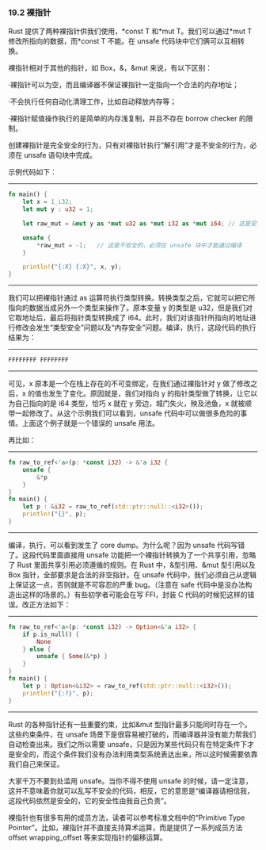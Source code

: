 ### 19.2 裸指针

Rust 提供了两种裸指针供我们使用，\*const T 和\*mut T。我们可以通过\*mut T 修改所指向的数据，而\*const T 不能。在 unsafe 代码块中它们俩可以互相转换。

裸指针相对于其他的指针，如 Box，&，&mut 来说，有以下区别：

·裸指针可以为空，而且编译器不保证裸指针一定指向一个合法的内存地址；

·不会执行任何自动化清理工作，比如自动释放内存等；

·裸指针赋值操作执行的是简单的内存浅复制，并且不存在 borrow checker 的限制。

创建裸指针是完全安全的行为，只有对裸指针执行“解引用”才是不安全的行为，必须在 unsafe 语句块中完成。

示例代码如下：

---

```rust
fn main() {
    let x = 1_i32;
    let mut y : u32 = 1;

    let raw_mut = &mut y as *mut u32 as *mut i32 as *mut i64; // 这是安全的

    unsafe {
        *raw_mut = -1;   // 这是不安全的，必须在 unsafe 块中才能通过编译
    }

    println!("{:X} {:X}", x, y);
}
```

---

我们可以把裸指针通过 as 运算符执行类型转换。转换类型之后，它就可以把它所指向的数据当成另外一个类型来操作了。原本变量 y 的类型是 u32，但是我们对它取地址后，最后将指针类型转换成了 i64。此时，我们对该指针所指向的地址进行修改会发生“类型安全”问题以及“内存安全”问题。编译，执行，这段代码的执行结果为：

---

```rust
FFFFFFFF FFFFFFFF
```

---

可见，x 原本是一个在栈上存在的不可变绑定，在我们通过裸指针对 y 做了修改之后，x 的值也发生了变化。原因就是，我们对指向 y 的指针类型做了转换，让它以为自己指向的是 i64 类型，恰巧 x 就在 y 旁边，城门失火，殃及池鱼，x 就被顺带一起修改了。从这个示例我们可以看到，unsafe 代码中可以做很多危险的事情。上面这个例子就是一个错误的 unsafe 用法。

再比如：

---

```rust
fn raw_to_ref<'a>(p: *const i32) -> &'a i32 {
    unsafe {
        &*p
    }
}
fn main() {
    let p : &i32 = raw_to_ref(std::ptr::null::<i32>());
    println!("{}", p);
}
```

---

编译，执行，可以看到发生了 core dump。为什么呢？因为 unsafe 代码写错了。这段代码里面直接用 unsafe 功能把一个裸指针转换为了一个共享引用，忽略了 Rust 里面共享引用必须遵循的规则。在 Rust 中，&型引用、&mut 型引用以及 Box 指针，全部要求是合法的非空指针。在 unsafe 代码中，我们必须自己从逻辑上保证这一点，否则就是不可容忍的严重 bug。（注意在 safe 代码中是没办法构造出这样的场景的。）有些初学者可能会在写 FFI，封装 C 代码的时候犯这样的错误。改正方法如下：

---

```rust
fn raw_to_ref<'a>(p: *const i32) -> Option<&'a i32> {
    if p.is_null() {
        None
    } else {
        unsafe { Some(&*p) }
    }
}
fn main() {
    let p : Option<&i32> = raw_to_ref(std::ptr::null::<i32>());
    println!("{:?}", p);
}
```

---

Rust 的各种指针还有一些重要约束，比如&mut 型指针最多只能同时存在一个。这些约束条件，在 unsafe 场景下是很容易被打破的，而编译器并没有能力帮我们自动检查出来。我们之所以需要 unsafe，只是因为某些代码只有在特定条件下才是安全的，而这个条件我们没有办法利用类型系统表达出来，所以这时候需要依靠我们自己来保证。

大家千万不要到处滥用 unsafe。当你不得不使用 unsafe 的时候，请一定注意，这并不意味着你就可以乱写不安全的代码，相反，它的意思是“编译器请相信我，这段代码依然是安全的，它的安全性由我自己负责”。

裸指针也有很多有用的成员方法，读者可以参考标准文档中的“Primitive Type Pointer”。比如，裸指针并不直接支持算术运算，而是提供了一系列成员方法 offset wrapping\_offset 等来实现指针的偏移运算。
